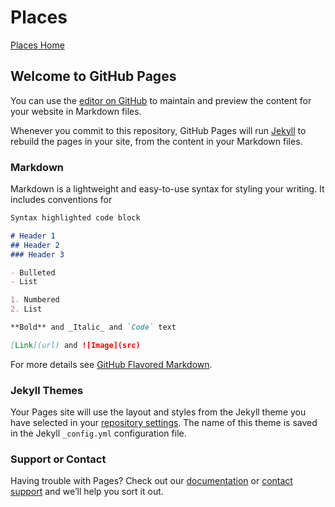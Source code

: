 # Places
[Places Home](places/)


## Welcome to GitHub Pages

You can use the [editor on GitHub](https://github.com/grieman/worldbuilding/edit/master/index.md) to maintain and preview the content for your website in Markdown files.	   

Whenever you commit to this repository, GitHub Pages will run [Jekyll](https://jekyllrb.com/) to rebuild the pages in your site, from the content in your Markdown files.	   

### Markdown	

 Markdown is a lightweight and easy-to-use syntax for styling your writing. It includes conventions for	

 ```markdown	
Syntax highlighted code block	

 # Header 1	
## Header 2	
### Header 3	

 - Bulleted	
- List	

 1. Numbered	
2. List	

 **Bold** and _Italic_ and `Code` text	

 [Link](url) and ![Image](src)	
```	

 For more details see [GitHub Flavored Markdown](https://guides.github.com/features/mastering-markdown/).	

 ### Jekyll Themes	

 Your Pages site will use the layout and styles from the Jekyll theme you have selected in your [repository settings](https://github.com/grieman/worldbuilding/settings). The name of this theme is saved in the Jekyll `_config.yml` configuration file.	

 ### Support or Contact	

 Having trouble with Pages? Check out our [documentation](https://help.github.com/categories/github-pages-basics/) or [contact support](https://github.com/contact) and we’ll help you sort it out.
